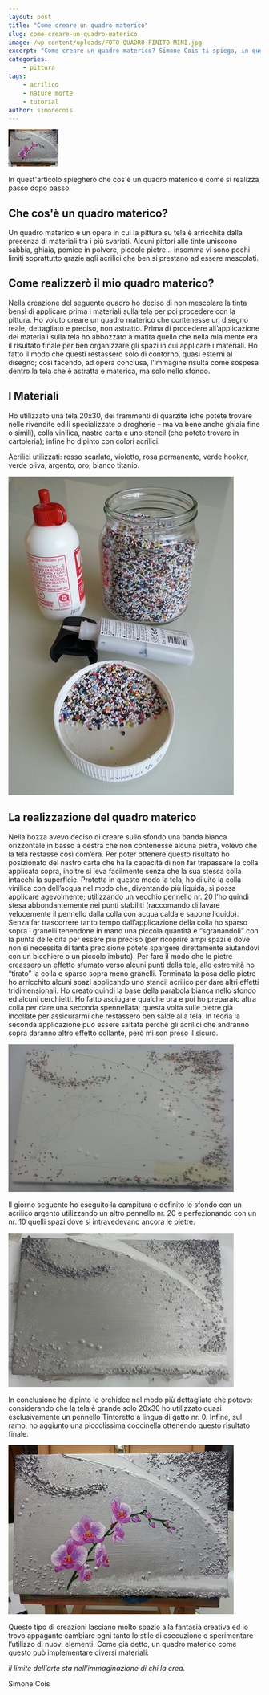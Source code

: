```yaml
---
layout: post
title: "Come creare un quadro materico"
slug: come-creare-un-quadro-materico
image: /wp-content/uploads/FOTO-QUADRO-FINITO-MINI.jpg
excerpt: "Come creare un quadro materico? Simone Cois ti spiega, in quest'articolo, come realizzarlo."
categories:
    - pittura
tags:
    - acrilico
    - nature morte
    - tutorial
author: simonecois
---
```


![Quadro Materico - Foto quadro finito](/wp-content/uploads/FOTO-QUADRO-FINITO-MINI.jpg "Quadro Materico - Foto quadro finito")

In quest'articolo spiegherò che cos'è un quadro materico e come si realizza passo dopo passo.

## Che cos'è un quadro materico?

Un quadro materico è un opera in cui la pittura su tela è arricchita dalla presenza di materiali tra i più svariati. Alcuni pittori alle tinte uniscono sabbia, ghiaia, pomice in polvere, piccole pietre... insomma vi sono pochi limiti soprattutto grazie agli acrilici che ben si prestano ad essere mescolati.

## Come realizzerò il mio quadro materico?

Nella creazione del seguente quadro ho deciso di non mescolare la tinta bensì di applicare prima i materiali sulla tela per poi procedere con la pittura. Ho voluto creare un quadro materico che contenesse un disegno reale, dettagliato e preciso, non astratto. Prima di procedere all’applicazione dei materiali sulla tela ho abbozzato a matita quello che nella mia mente era il risultato finale per ben organizzare gli spazi in cui applicare i materiali. Ho fatto il modo che questi restassero solo di contorno, quasi esterni al disegno; così facendo, ad opera conclusa, l’immagine risulta come sospesa dentro la tela che è astratta e materica, ma solo nello sfondo.

## I Materiali

Ho utilizzato una tela 20x30, dei frammenti di quarzite (che potete trovare nelle rivendite edili specializzate o drogherie – ma va bene anche ghiaia fine o simili), colla vinilica, nastro carta e uno stencil (che potete trovare in cartoleria); infine ho dipinto con colori acrilici.

Acrilici utilizzati: rosso scarlato, violetto, rosa permanente, verde hooker, verde oliva, argento, oro, bianco titanio.

![Foto Materiali Quadro Materico](/wp-content/uploads/FOTO-MATERIALI-2.jpg "Foto Materiali Quadro Materico")

## La realizzazione del quadro materico

Nella bozza avevo deciso di creare sullo sfondo una banda bianca orizzontale in basso a destra che non contenesse alcuna pietra, volevo che la tela restasse così com’era. Per poter ottenere questo risultato ho posizionato del nastro carta che ha la capacità di non far trapassare la colla applicata sopra, inoltre si leva facilmente senza che la sua stessa colla intacchi la superficie. Protetta in questo modo la tela, ho diluito la colla vinilica con dell’acqua nel modo che, diventando più liquida, si possa applicare agevolmente; utilizzando un vecchio pennello nr. 20 l’ho quindi stesa abbondantemente nei punti stabiliti (raccomando di lavare velocemente il pennello dalla colla con acqua calda e sapone liquido). Senza far trascorrere tanto tempo dall’applicazione della colla ho sparso sopra i granelli tenendone in mano una piccola quantità e “sgranandoli” con la punta delle dita per essere più preciso (per ricoprire ampi spazi e dove non si necessita di tanta precisione potete spargere direttamente aiutandovi con un bicchiere o un piccolo imbuto). Per fare il modo che le pietre creassero un effetto sfumato verso alcuni punti della tela, alle estremità ho “tirato” la colla e sparso sopra meno granelli. Terminata la posa delle pietre ho arricchito alcuni spazi applicando uno stancil acrilico per dare altri effetti tridimensionali. Ho creato quindi la base della parabola bianca nello sfondo ed alcuni cerchietti. Ho fatto asciugare qualche ora e poi ho preparato altra colla per dare una seconda spennellata; questa volta sulle pietre già incollate per assicurarmi che restassero ben salde alla tela. In teoria la seconda applicazione può essere saltata perché gli acrilici che andranno sopra daranno altro effetto collante, però mi son preso il sicuro.

![Quadro Materico - Sfondo senza colore](/wp-content/uploads/SFONDO-SENZA-COLORE.jpg "Quadro Materico - Sfondo senza colore")

Il giorno seguente ho eseguito la campitura e definito lo sfondo con un acrilico argento utilizzando un altro pennello nr. 20 e perfezionando con un nr. 10 quelli spazi dove si intravedevano ancora le pietre.

![Quadro Materico - Foto sfondo finito](/wp-content/uploads/FOTO-SFONDO-FINITO.jpg "Quadro Materico - Foto sfondo finito")

In conclusione ho dipinto le orchidee nel modo più dettagliato che potevo: considerando che la tela è grande solo 20x30 ho utilizzato quasi esclusivamente un pennello Tintoretto a lingua di gatto nr. 0. Infine, sul ramo, ho aggiunto una piccolissima coccinella ottenendo questo risultato finale.

![Quadro Materico - Foto quadro finito](/wp-content/uploads/FOTO-QUADRO-FINITO.jpg "Quadro Materico - Foto quadro finito")

Questo tipo di creazioni lasciano molto spazio alla fantasia creativa ed io trovo appagante cambiare ogni tanto lo stile di esecuzione e sperimentare l’utilizzo di nuovi elementi. Come già detto, un quadro materico come questo può implementare diversi materiali:

_il limite dell’arte sta nell’immaginazione di chi la crea._

Simone Cois
